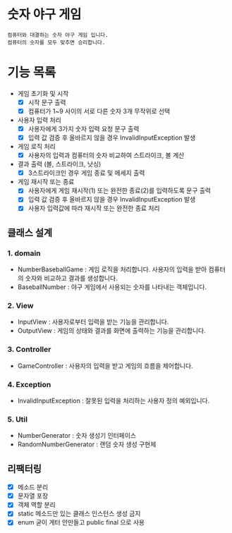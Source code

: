 # 숫자 야구 게임

    컴퓨터와 대결하는 숫자 야구 게임 입니다.
    컴퓨터의 숫자를 모두 맞추면 승리합니다.

# 기능 목록

- 게임 초기화 및 시작
    - [x] 시작 문구 출력
    - [x] 컴퓨터가 1~9 사이의 서로 다른 숫자 3개 무작위로 선택
  
- 사용자 입력 처리
    - [x] 사용자에게 3가지 숫자 입력 요청 문구 출력
    - [x] 입력 값 검증 후 올바르지 않을 경우 InvalidInputException 발생
  
- 게임 로직 처리
    - [x] 사용자의 입력과 컴퓨터의 숫자 비교하여 스트라이크, 볼 계산
  
- 결과 출력 (볼, 스트라이크, 낫싱)
    - [x] 3스트라이크인 경우 게임 종료 및 메세지 출력
  
- 게임 재시작 또는 종료
    - [x] 사용자에게 게임 재시작(1) 또는 완전한 종료(2)를 입력하도록 문구 출력
    - [x] 입력 값 검증 후 올바르지 않을 경우 InvalidInputException 발생
    - [x] 사용자 입력값에 따라 재시작 또는 완전한 종료 처리

## 클래스 설계

### 1. domain

- NumberBaseballGame : 게임 로직을 처리합니다. 사용자의 입력을 받아 컴퓨터의 숫자와 비교하고 결과를 생성합니다.
- BaseballNumber : 야구 게임에서 사용되는 숫자를 나타내는 객체입니다.

### 2. View

- InputView : 사용자로부터 입력을 받는 기능을 관리합니다.
- OutputView : 게임의 상태와 결과를 화면에 출력하는 기능을 관리합니다. 

### 3. Controller

- GameController : 사용자의 입력을 받고 게임의 흐름을 제어합니다.

### 4. Exception

- InvalidInputException : 잘못된 입력을 처리하는 사용자 정의 예외입니다.

### 5. Util

- NumberGenerator : 숫자 생성기 인터페이스
- RandomNumberGenerator : 랜덤 숫자 생성 구현체

## 리팩터링

- [x] 메소드 분리
- [x] 문자열 포장
- [x] 객체 역할 분리
- [x] static 메소드만 있는 클래스 인스턴스 생성 금지
- [x] enum 굳이 게터 안만들고 public final 으로 사용
